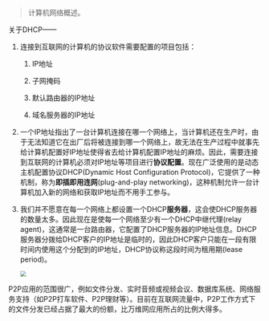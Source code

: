 > 计算机网络概述。

关于DHCP——

1. 连接到互联网的计算机的协议软件需要配置的项目包括：

    1. IP地址

    2. 子网掩码

    3. 默认路由器的IP地址

    4. 域名服务器的IP地址

2. 一个IP地址指出了一台计算机连接在哪一个网络上，当计算机还在生产时，由于无法知道它在出厂后将被连接到哪一个网络上，故无法在生产过程中就事先给计算机配置好IP地址使得省去给计算机配置IP地址的麻烦。因此，需要连接到互联网的计算机必须对IP地址等项目进行**协议配置**。现在广泛使用的是动态主机配置协议DHCP(Dynamic Host Configuration Protocol)，它提供了一种机制，称为**即插即用连网**(plug-and-play networking)，这种机制允许一台计算机加入新的网络和获取IP地址而不用手工参与。

3. 我们并不愿意在每一个网络上都设置一个DHCP**服务器**，这会使DHCP服务器的数量太多。因此现在是使每一个网络至少有一个DHCP中继代理(relay agent)，这通常是一台路由器，它配置了DHCP服务器的IP地址信息。DHCP服务器分拨给DHCP客户的IP地址是临时的，因此DHCP客户只能在一段有限时间内使用这个分配到的IP地址，DHCP协议称这段时间为租用期(lease period)。

    <img src="../../../resources/images/notebook/杂技/CS/计算机网络/64.png" style="zoom:67%;" />

P2P应用的范围很广，例如文件分发、实时音频或视频会议、数据库系统、网络服务支持（如P2P打车软件、P2P理财等）。目前在互联网流量中，P2P工作方式下的文件分发已经占据了最大的份额，比万维网应用所占的比例大得多。

